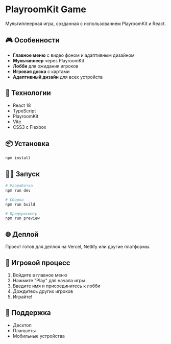 # PlayroomKit Game

Мультиплеерная игра, созданная с использованием PlayroomKit и React.

## 🎮 Особенности

- **Главное меню** с видео фоном и адаптивным дизайном
- **Мультиплеер** через PlayroomKit
- **Лобби** для ожидания игроков
- **Игровая доска** с картами
- **Адаптивный дизайн** для всех устройств

## 🚀 Технологии

- React 18
- TypeScript
- PlayroomKit
- Vite
- CSS3 с Flexbox

## 📦 Установка

```bash
npm install
```

## 🏃‍♂️ Запуск

```bash
# Разработка
npm run dev

# Сборка
npm run build

# Предпросмотр
npm run preview
```

## 🌐 Деплой

Проект готов для деплоя на Vercel, Netlify или другие платформы.

## 🎯 Игровой процесс

1. Войдите в главное меню
2. Нажмите "Play" для начала игры
3. Введите имя и присоединитесь к лобби
4. Дождитесь других игроков
5. Играйте!

## 📱 Поддержка

- Десктоп
- Планшеты
- Мобильные устройства
